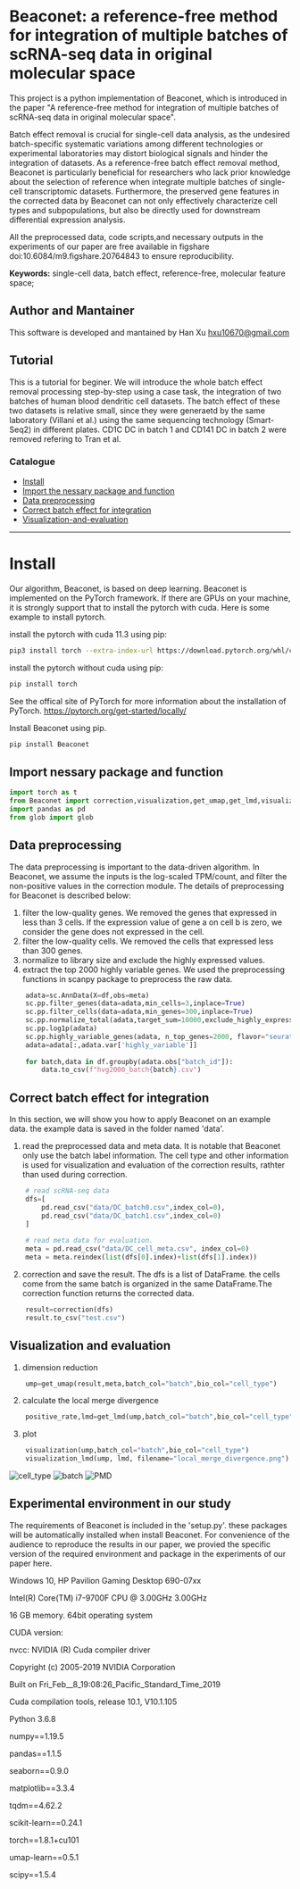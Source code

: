 Beaconet: a reference-free method for integration of multiple batches of scRNA-seq data in original molecular space
===========================
This project is a python implementation of Beaconet, which is introduced in the paper "A reference-free method for integration of multiple batches of scRNA-seq data in original molecular space".

Batch effect removal is crucial for single-cell data analysis, as the undesired batch-specific systematic variations among different technologies or experimental laboratories may distort biological signals and hinder the integration of datasets. As a reference-free batch effect removal method, Beaconet is particularly beneficial for researchers who lack prior knowledge about the selection of reference when integrate multiple batches of single-cell transcriptomic datasets. Furthermore, the preserved gene features in the corrected data by Beaconet can not only effectively characterize cell types and subpopulations, but also be directly used for downstream differential expression analysis.

All the preprocessed data, code scripts,and necessary outputs in the experiments of our paper are free available in figshare doi:10.6084/m9.figshare.20764843 to ensure reproducibility.

**Keywords:** single-cell data, batch effect, reference-free, molecular feature space;

## Author and Mantainer
This software is developed and mantained by Han Xu <hxu10670@gmail.com>

## Tutorial
This is a tutorial for beginer. We will introduce the whole batch effect removal processing step-by-step using a case task, the integration of two batches of human blood dendritic cell datasets. The batch effect of these two datasets is relative small, since they were generaetd by the same laboratory (Villani et al.) using the same sequencing technology (Smart-Seq2) in different plates. CD1C DC in batch 1 and CD141 DC in batch 2 were removed refering to Tran et al.

### Catalogue
* [Install](#Install)
* [Import the nessary package and function](#Import-the-nessary-package-and-function)
* [Data preprocessing](#Data-preprocessing)
* [Correct batch effect for integration](#Correct-batch-effect-for-integration)
* [Visualization-and-evaluation](#Visualization-and-evaluation)
---------

# Install

Our algorithm, Beaconet, is based on deep learning. Beaconet is implemented on the PyTorch framework.
If there are GPUs on your machine, it is strongly support that to install the pytorch with cuda.
Here is some example to install pytorch.

install the pytorch with cuda 11.3 using pip:
```Bash
pip3 install torch --extra-index-url https://download.pytorch.org/whl/cu113
```
install the pytorch without cuda using pip:
```Bash
pip install torch
```
See the offical site of PyTorch for more information about the installation of PyTorch.
https://pytorch.org/get-started/locally/

Install Beaconet using pip.
```Bash
pip install Beaconet
```

## Import nessary package and function
```python
import torch as t
from Beaconet import correction,visualization,get_umap,get_lmd,visualization_lmd
import pandas as pd
from glob import glob
```

## Data preprocessing
The data preprocessing is important to the data-driven algorithm. In Beaconet, we assume the inputs is the log-scaled TPM/count, and filter the non-positive values in the correction module. The details of preprocessing for Beaconet is described below:
1. filter the low-quality genes. We removed the genes that expressed in less than 3 cells. If the expression value of gene a on cell b is zero, we consider the gene does not expressed in the cell.
2. filter the low-quality cells. We removed the cells that expressed less than 300 genes.
3. normalize to library size and exclude the highly expressed values.
4. extract the top 2000 highly variable genes.
We used the preprocessing functions in scanpy package to preprocess the raw data.
```python
    adata=sc.AnnData(X=df,obs=meta)
    sc.pp.filter_genes(data=adata,min_cells=3,inplace=True)
    sc.pp.filter_cells(data=adata,min_genes=300,inplace=True)
    sc.pp.normalize_total(adata,target_sum=10000,exclude_highly_expressed=True,inplace=True)
    sc.pp.log1p(adata)
    sc.pp.highly_variable_genes(adata, n_top_genes=2000, flavor="seurat", batch_key="batch")
    adata=adata[:,adata.var['highly_variable']]
    
    for batch,data in df.groupby(adata.obs["batch_id"]):
    	data.to_csv(f"hvg2000_batch{batch}.csv")
```
## Correct batch effect for integration
In this section, we will show you how to apply Beaconet on an example data.
the example data is saved in the folder named 'data'.

1. read the preprocessed data and meta data. It is notable that Beaconet only use the batch label information. The cell type and other information is used for visualization and evaluation of the correction results, rathter than used during correction.
```python
    # read scRNA-seq data
    dfs=[
        pd.read_csv("data/DC_batch0.csv",index_col=0),
        pd.read_csv("data/DC_batch1.csv",index_col=0)
    ]
    
    # read meta data for evaluation.
    meta = pd.read_csv("data/DC_cell_meta.csv", index_col=0)
    meta = meta.reindex(list(dfs[0].index)+list(dfs[1].index))
```
2. correction and save the result. The dfs is a list of DataFrame. the cells come from the same batch is organized in the same DataFrame.The correction function returns the corrected data.
```python
    result=correction(dfs)
    result.to_csv("test.csv")
```
## Visualization and evaluation
1. dimension reduction
```python
    ump=get_umap(result,meta,batch_col="batch",bio_col="cell_type")
```
2. calculate the local merge divergence
```python
    positive_rate,lmd=get_lmd(ump,batch_col="batch",bio_col="cell_type")
```
3. plot
```python
    visualization(ump,batch_col="batch",bio_col="cell_type")
    visualization_lmd(ump, lmd, filename="local_merge_divergence.png")
```

![cell_type](https://github.com/xuxiaohan/Beaconet/blob/main/bio.png)
![batch](https://github.com/xuxiaohan/Beaconet/blob/main/batch.png)
![PMD](https://github.com/xuxiaohan/Beaconet/blob/main/local_merge_divergence.png)

## Experimental environment in our study

The requirements of Beaconet is included in the 'setup.py'. these packages will be automatically installed when install Beaconet.
For convenience of the audience to reproduce the results in our paper, we provied the specific version of the required environment and package in the experiments of our paper here.

Windows 10, HP Pavilion Gaming Desktop 690-07xx

Intel(R) Core(TM) i7-9700F CPU @ 3.00GHz 3.00GHz

16 GB memory. 64bit operating system

CUDA version:

nvcc: NVIDIA (R) Cuda compiler driver

Copyright (c) 2005-2019 NVIDIA Corporation

Built on Fri_Feb__8_19:08:26_Pacific_Standard_Time_2019

Cuda compilation tools, release 10.1, V10.1.105

Python 3.6.8

numpy==1.19.5

pandas==1.1.5

seaborn==0.9.0

matplotlib==3.3.4

tqdm==4.62.2

scikit-learn==0.24.1

torch==1.8.1+cu101

umap-learn==0.5.1

scipy==1.5.4

